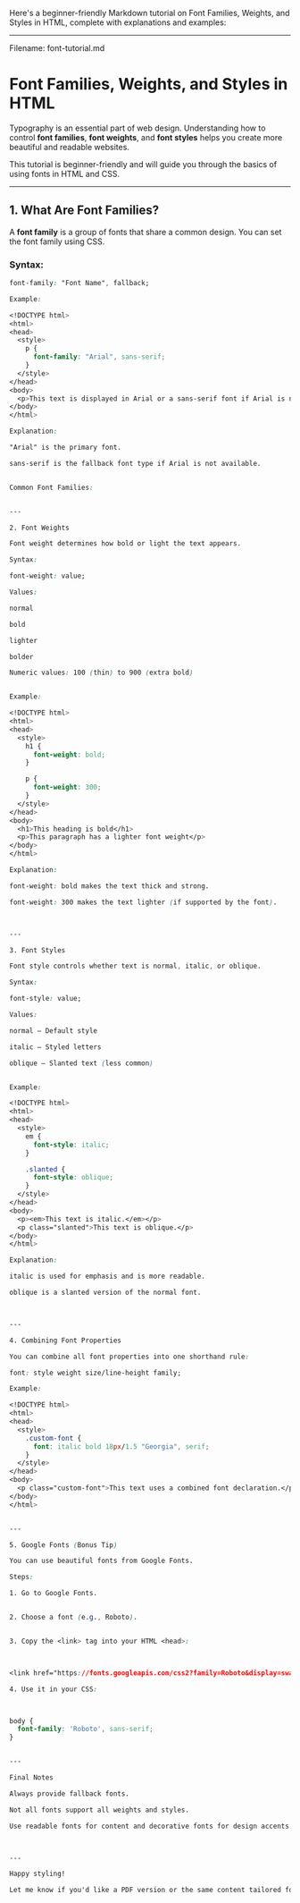Here's a beginner-friendly Markdown tutorial on Font Families, Weights, and Styles in HTML, complete with explanations and examples:


---

Filename: font-tutorial.md

# Font Families, Weights, and Styles in HTML

Typography is an essential part of web design. Understanding how to control **font families**, **font weights**, and **font styles** helps you create more beautiful and readable websites.

This tutorial is beginner-friendly and will guide you through the basics of using fonts in HTML and CSS.

---

## 1. What Are Font Families?

A **font family** is a group of fonts that share a common design. You can set the font family using CSS.

### Syntax:

```css
font-family: "Font Name", fallback;

Example:

<!DOCTYPE html>
<html>
<head>
  <style>
    p {
      font-family: "Arial", sans-serif;
    }
  </style>
</head>
<body>
  <p>This text is displayed in Arial or a sans-serif font if Arial is not available.</p>
</body>
</html>

Explanation:

"Arial" is the primary font.

sans-serif is the fallback font type if Arial is not available.


Common Font Families:


---

2. Font Weights

Font weight determines how bold or light the text appears.

Syntax:

font-weight: value;

Values:

normal

bold

lighter

bolder

Numeric values: 100 (thin) to 900 (extra bold)


Example:

<!DOCTYPE html>
<html>
<head>
  <style>
    h1 {
      font-weight: bold;
    }

    p {
      font-weight: 300;
    }
  </style>
</head>
<body>
  <h1>This heading is bold</h1>
  <p>This paragraph has a lighter font weight</p>
</body>
</html>

Explanation:

font-weight: bold makes the text thick and strong.

font-weight: 300 makes the text lighter (if supported by the font).



---

3. Font Styles

Font style controls whether text is normal, italic, or oblique.

Syntax:

font-style: value;

Values:

normal – Default style

italic – Styled letters

oblique – Slanted text (less common)


Example:

<!DOCTYPE html>
<html>
<head>
  <style>
    em {
      font-style: italic;
    }

    .slanted {
      font-style: oblique;
    }
  </style>
</head>
<body>
  <p><em>This text is italic.</em></p>
  <p class="slanted">This text is oblique.</p>
</body>
</html>

Explanation:

italic is used for emphasis and is more readable.

oblique is a slanted version of the normal font.



---

4. Combining Font Properties

You can combine all font properties into one shorthand rule:

font: style weight size/line-height family;

Example:

<!DOCTYPE html>
<html>
<head>
  <style>
    .custom-font {
      font: italic bold 18px/1.5 "Georgia", serif;
    }
  </style>
</head>
<body>
  <p class="custom-font">This text uses a combined font declaration.</p>
</body>
</html>


---

5. Google Fonts (Bonus Tip)

You can use beautiful fonts from Google Fonts.

Steps:

1. Go to Google Fonts.


2. Choose a font (e.g., Roboto).


3. Copy the <link> tag into your HTML <head>:



<link href="https://fonts.googleapis.com/css2?family=Roboto&display=swap" rel="stylesheet">

4. Use it in your CSS:



body {
  font-family: 'Roboto', sans-serif;
}


---

Final Notes

Always provide fallback fonts.

Not all fonts support all weights and styles.

Use readable fonts for content and decorative fonts for design accents.



---

Happy styling!

Let me know if you'd like a PDF version or the same content tailored for a blog post or website format.

